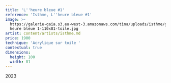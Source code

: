 ```yaml
---
title: 'L''heure bleue #1'
reference: 'Isthme, L''heure bleue #1'
image: >-
  https://galerie-gaia.s3.eu-west-3.amazonaws.com/tina/uploads/isthme/galerie-gaia-isthme-l
  heure bleue 1-110x81-toile.jpg
artist: content/artists/isthme.md
price: 1900
technique: 'Acrylique sur toile '
contextual: true
dimensions:
  height: 100
  width: 81
---
```


2023
